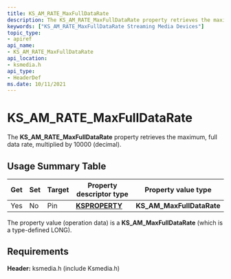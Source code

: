 ```yaml
---
title: KS_AM_RATE_MaxFullDataRate
description: The KS_AM_RATE_MaxFullDataRate property retrieves the maximum, full data rate, multiplied by 10000 (decimal).
keywords: ["KS_AM_RATE_MaxFullDataRate Streaming Media Devices"]
topic_type:
- apiref
api_name:
- KS_AM_RATE_MaxFullDataRate
api_location:
- ksmedia.h
api_type:
- HeaderDef
ms.date: 10/11/2021
---
```


# KS_AM_RATE_MaxFullDataRate

The **KS_AM_RATE_MaxFullDataRate** property retrieves the maximum, full data rate, multiplied by 10000 (decimal).

## Usage Summary Table

| Get | Set | Target | Property descriptor type | Property value type |
|--|--|--|--|--|
| Yes | No | Pin | [**KSPROPERTY**](./ksproperty-structure.md) | **KS_AM_MaxFullDataRate** |

The property value (operation data) is a **KS_AM_MaxFullDataRate** (which is a type-defined LONG).

## Requirements

**Header:** ksmedia.h (include Ksmedia.h)